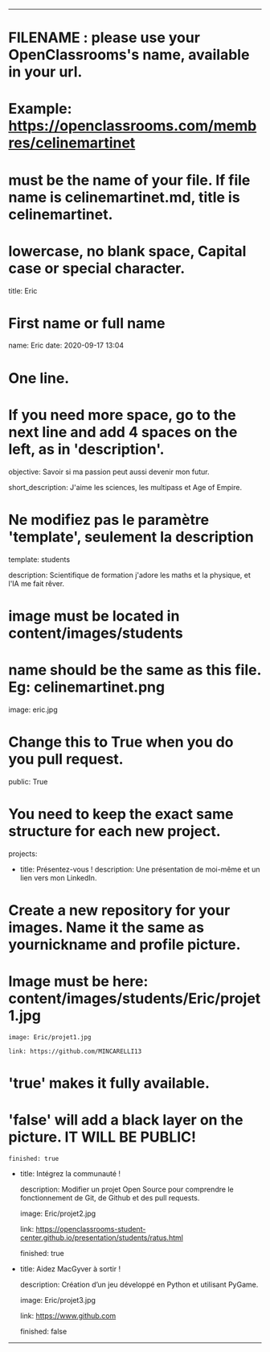 ---

# FILENAME : please use your OpenClassrooms's name, available in your url.
# Example: https://openclassrooms.com/membres/celinemartinet
# must be the name of your file. If file name is celinemartinet.md, title is celinemartinet.
# lowercase, no blank space, Capital case or special character.
title: Eric

# First name or full name
name: Eric
date: 2020-09-17 13:04

# One line.
# If you need more space, go to the next line and add 4 spaces on the left, as in 'description'.
objective: Savoir si ma passion peut aussi devenir mon futur.


short_description: J'aime les sciences, les multipass et Age of Empire.


# Ne modifiez pas le paramètre 'template', seulement la description

template: students

description:
    Scientifique de formation j'adore les maths et la physique, et l'IA me fait rêver.

    
# image must be located in content/images/students
# name should be the same as this file. Eg: celinemartinet.png

image: eric.jpg

# Change this to True when you do you pull request.

public: True


# You need to keep the exact same structure for each new project.
projects:
  - title: Présentez-vous !
    description: Une présentation de moi-même et un lien vers mon LinkedIn.

# Create a new repository for your images. Name it the same as yournickname and profile picture.

# Image must be here: content/images/students/Eric/projet1.jpg

    image: Eric/projet1.jpg

    link: https://github.com/MINCARELLI13

# 'true' makes it fully available.

# 'false' will add a black layer on the picture. IT WILL BE PUBLIC!

    finished: true

  - title: Intégrez la communauté !

    description: Modifier un projet Open Source pour comprendre le fonctionnement de Git, de Github et des pull requests. 

    image: Eric/projet2.jpg

    link: https://openclassrooms-student-center.github.io/presentation/students/ratus.html

    finished: true

  - title: Aidez MacGyver à sortir !

    description: Création d’un jeu développé en Python et utilisant PyGame.

    image: Eric/projet3.jpg

    link: https://www.github.com

    finished: false

---